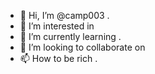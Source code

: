 - 👋 Hi, I’m @camp003 .
- 👀 I’m interested in 
- 🌱 I’m currently learning .
- 💞️ I’m looking to collaborate on 
- 📫 How to be rich .

<!---
camp003/camp003 is a ✨ special ✨ repository because its `README.md` (this file) appears on your GitHub profile.
You can click the Preview link to take a look at your changes.
--->
